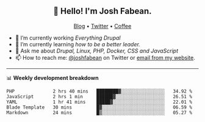 <h2 align="center">👋 Hello! I'm Josh Fabean.</h2>
<p align="center">
  <a href="https://joshfabean.com">Blog</a> •
  <a href="https://twitter.com/fabean">Twitter</a> •
  <a href="https://www.buymeacoffee.com/LSxne6Yr4">Coffee</a>
</p>

- 🔭 I’m currently working *Everything Drupal*
- 🌱 I’m currently learning *how to be a better leader.*
- 💬 Ask me about *Drupal, Linux, PHP, Docker, CSS and JavaScript*
- 📫 How to reach me: [@joshfabean](https://twitter.com/joshfabean) on Twitter or [email from my website](https://joshfabean.com).

-------

📊 **Weekly development breakdown**
<!--START_SECTION:waka-->
```text
PHP              2 hrs 40 mins   ████████▓░░░░░░░░░░░░░░░░   34.92 % 
JavaScript       2 hrs 1 min     ██████▓░░░░░░░░░░░░░░░░░░   26.51 % 
YAML             1 hr 41 mins    █████▓░░░░░░░░░░░░░░░░░░░   22.01 % 
Blade Template   30 mins         █▓░░░░░░░░░░░░░░░░░░░░░░░   06.59 % 
Markdown         24 mins         █▒░░░░░░░░░░░░░░░░░░░░░░░   05.27 % 
```
<!--END_SECTION:waka-->

<!--
**fabean/fabean** is a ✨ _special_ ✨ repository because its `README.md` (this file) appears on your GitHub profile.

Here are some ideas to get you started:

- 🔭 I’m currently working on ...
- 🌱 I’m currently learning ...
- 👯 I’m looking to collaborate on ...
- 🤔 I’m looking for help with ...
- 💬 Ask me about ...
- 📫 How to reach me: ...
- 😄 Pronouns: ...
- ⚡ Fun fact: ...
-->
